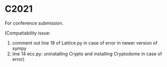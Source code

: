# C2021

For conference submission.

(Compatiability issue:
1. comment out line 18 of Lattice.py in case of error in newer version of sympy
2. line 14 ecc.py: uninstalling Crypto and installing Cryptodome in case of error)

